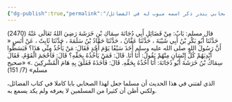 ```yaml
---
{"dg-publish":true,"permalink":"/فوائد وقطوف/أبو دجانة صحابي يندر ذكر اسمه مبوب له في الفضائل 🍃/","noteIcon":"✨"}
---
```


‌قال مسلم: 
‌بَابٌ: مِنْ فَضَائِلِ أَبِي دُجَانَةَ سِمَاكِ بْنِ خَرَشَةَ رَضِيَ اللهُ تَعَالَى عَنْهُ
(2470) حَدَّثَنَا أَبُو بَكْرِ بْنُ أَبِي شَيْبَةَ ، حَدَّثَنَا عَفَّانُ ، حَدَّثَنَا حَمَّادُ بْنُ سَلَمَةَ ، حَدَّثَنَا ثَابِتٌ ، عَنْ أَنَسٍ « أَنَّ رَسُولَ اللهِ صلى الله عليه وسلم أَخَذَ سَيْفًا يَوْمَ أُحُدٍ فَقَالَ: مَنْ يَأْخُذُ مِنِّي هَذَا؟ فَبَسَطُوا أَيْدِيَهُمْ كُلُّ إِنْسَانٍ مِنْهُمْ يَقُولُ: أَنَا أَنَا. قَالَ: فَمَنْ يَأْخُذُهُ بِحَقِّهِ؟ قَالَ: فَأَحْجَمَ الْقَوْمُ، فَقَالَ سِمَاكُ بْنُ خَرَشَةَ أَبُو دُجَانَةَ: أَنَا آخُذُهُ بِحَقِّهِ. قَالَ: فَأَخَذَهُ فَفَلَقَ بِهِ هَامَ الْمُشْرِكِينَ .»
«صحيح مسلم» (7/ 151)

الذي لفتني في هذا الحديث أن مسلما جعل لهذا الصحابي بابا كاملا في كتاب الفضائل، ولكني أظن أن كثيرا من المسلمين لا يعرفه ولم يكد يسمع به. 
